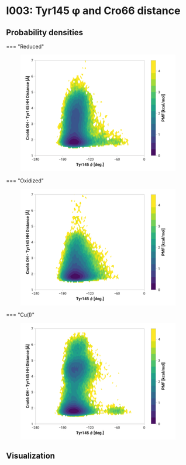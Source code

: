 # I003: Tyr145 φ and Cro66 distance

## Probability densities

=== "Reduced"
    <figure markdown>
    ![](./i003-pes-reduced.png)
    </figure>

=== "Oxidized"
    <figure markdown>
    ![](./i003-pes-oxidized.png)
    </figure>

=== "Cu(I)"
    <figure markdown>
    ![](./i003-pes-cu.png)
    </figure>

## Visualization

<div id="reduced-view" class="mol-container"></div>
<script>
document.addEventListener('DOMContentLoaded', (event) => {
    const viewer = molstar.Viewer.create('reduced-view', {
        layoutIsExpanded: false,
        layoutShowControls: false,
        layoutShowRemoteState: false,
        layoutShowSequence: true,
        layoutShowLog: false,
        layoutShowLeftPanel: false,
        viewportShowExpand: true,
        viewportShowSelectionMode: true,
        viewportShowAnimation: false,
        pdbProvider: 'rcsb',
    }).then(viewer => {
        // viewer.loadStructureFromUrl("/analysis/005-rogfp-glh-md/data/traj/frame_106403.pdb", "pdb");
        viewer.loadSnapshotFromUrl("/misc/002-molstar-states/reduced-example.molj", "molj");
    });
});
</script>
